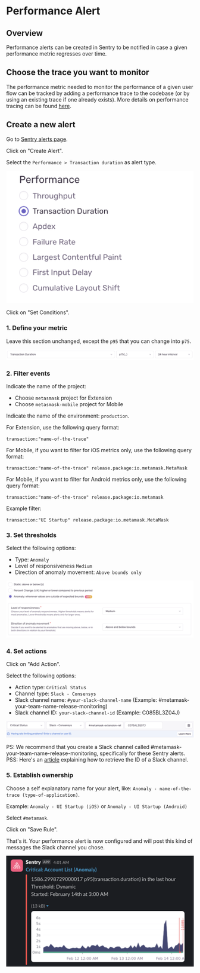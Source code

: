 # Performance Alert

## Overview

Performance alerts can be created in Sentry to be notified in case a given performance metric regresses over time.

## Choose the trace you want to monitor

The performance metric needed to monitor the performance of a given user flow can be tracked by adding a performance trace to the codebase (or by using an existing trace if one already exists). More details on performance tracing can be found [here](./performance-tracing.md).

## Create a new alert

Go to [Sentry alerts page](https://metamask.sentry.io/alerts/rules/).

Click on "Create Alert".

Select the `Performance > Transaction duration` as alert type.

![performance-alert-types](./images/performance-alert-types.png)

Click on "Set Conditions".

### 1. Define your metric

Leave this section unchanged, except the `p95` that you can change into `p75`.

![performance-alert-metric](./images/performance-alert-metric.png)

### 2. Filter events

Indicate the name of the project:
- Choose `metasmask` project for Extension
- Choose `metasmask-mobile` project for Mobile

Indicate the name of the environment: `production`.

For Extension, use the following query format:
```
transaction:"name-of-the-trace"
```

For Mobile, if you want to filter for iOS metrics only, use the following query format:
```
transaction:"name-of-the-trace" release.package:io.metamask.MetaMask
```

For Mobile, if you want to filter for Android metrics only, use the following query format:
```
transaction:"name-of-the-trace" release.package:io.metamask
```

Example filter:
```
transaction:"UI Startup" release.package:io.metamask.MetaMask
```

### 3. Set thresholds

Select the following options:
- Type: `Anomaly`
- Level of responsiveness `Medium`
- Direction of anomaly movement: `Above bounds only`

![performance-alert-thresholds](./images/performance-alert-thresholds.png)

### 4. Set actions

Click on "Add Action".

Select the following options:
- Action type: `Critical Status`
- Channel type: `Slack - Consensys`
- Slack channel name: `#your-slack-channel-name` (Example: #metamask-your-team-name-release-monitoring)
- Slack channel ID: `your-slack-channel-id` (Example: C085BL3Z04J)

![performance-alert-actions](./images/performance-alert-actions.png)

PS: We recommend that you create a Slack channel called #metamask-your-team-name-release-monitoring, specifically for these Sentry alerts.
PSS: Here's an [article](https://zeroheight.com/help/article/retrieving-a-slack-channel-id-from-slack/) explaining how to retrieve the ID of a Slack channel.

### 5. Establish ownership

Choose a self explanatory name for your alert, like: `Anomaly - name-of-the-trace (type-of-application)`.

Example: `Anomaly - UI Startup (iOS)` or `Anomaly - UI Startup (Android)`

Select `#metamask`.

Click on "Save Rule".

That's it. Your performance alert is now configured and will post this kind of messages the Slack channel you chose.

![performance-alert-slack-message](./images/performance-alert-slack-message.png)
